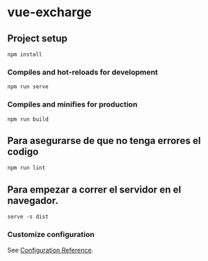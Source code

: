 # vue-excharge

## Project setup
```
npm install
```

### Compiles and hot-reloads for development
```
npm run serve
```

### Compiles and minifies for production
```
npm run build
```

## Para asegurarse de que no tenga errores el codigo
```
npm run lint
```

## Para empezar a correr el servidor en el navegador.
```
serve -s dist
```


### Customize configuration
See [Configuration Reference](https://cli.vuejs.org/config/).
